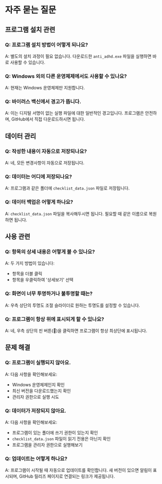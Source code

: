 # 자주 묻는 질문

## 프로그램 설치 관련

### Q: 프로그램 설치 방법이 어떻게 되나요?
A: 별도의 설치 과정이 필요 없습니다. 다운로드한 `anti_adhd.exe` 파일을 실행하면 바로 사용할 수 있습니다.

### Q: Windows 외의 다른 운영체제에서도 사용할 수 있나요?
A: 현재는 Windows 운영체제만 지원합니다.

### Q: 바이러스 백신에서 경고가 뜹니다.
A: 이는 디지털 서명이 없는 실행 파일에 대한 일반적인 경고입니다. 프로그램은 안전하며, GitHub에서 직접 다운로드하시면 됩니다.

## 데이터 관리

### Q: 작성한 내용이 자동으로 저장되나요?
A: 네, 모든 변경사항이 자동으로 저장됩니다.

### Q: 데이터는 어디에 저장되나요?
A: 프로그램과 같은 폴더에 `checklist_data.json` 파일로 저장됩니다.

### Q: 데이터 백업은 어떻게 하나요?
A: `checklist_data.json` 파일을 복사해두시면 됩니다. 필요할 때 같은 이름으로 복원하면 됩니다.

## 사용 관련

### Q: 항목의 상세 내용은 어떻게 볼 수 있나요?
A: 두 가지 방법이 있습니다:
- 항목을 더블 클릭
- 항목을 우클릭하여 '상세보기' 선택

### Q: 화면이 너무 투명하거나 불투명할 때는?
A: 우측 상단의 투명도 조절 슬라이더로 원하는 투명도를 설정할 수 있습니다.

### Q: 프로그램이 항상 위에 표시되게 할 수 있나요?
A: 네, 우측 상단의 핀 버튼(📌)을 클릭하면 프로그램이 항상 최상단에 표시됩니다.

## 문제 해결

### Q: 프로그램이 실행되지 않아요.
A: 다음 사항을 확인해보세요:
- Windows 운영체제인지 확인
- 최신 버전을 다운로드했는지 확인
- 관리자 권한으로 실행 시도

### Q: 데이터가 저장되지 않아요.
A: 다음 사항을 확인해보세요:
- 프로그램이 있는 폴더에 쓰기 권한이 있는지 확인
- `checklist_data.json` 파일이 읽기 전용은 아닌지 확인
- 프로그램을 관리자 권한으로 실행해보기

### Q: 업데이트는 어떻게 하나요?
A: 프로그램이 시작될 때 자동으로 업데이트를 확인합니다. 새 버전이 있으면 알림이 표시되며, GitHub 릴리즈 페이지로 연결되는 링크가 제공됩니다. 